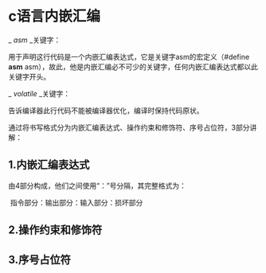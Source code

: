 # c语言内嵌汇编



_ _asm_ _关键字：

用于声明这行代码是一个内嵌汇编表达式，它是关键字asm的宏定义（#define __asm__ asm），故此，他是内嵌汇编必不可少的关键字，任何内嵌汇编表达式都以此关键字开头。

_  _volatile_ _关键字：

告诉编译器此行代码不能被编译器优化，编译时保持代码原状。



通过将书写格式分为内嵌汇编表达式、操作约束和修饰符、序号占位符，3部分讲解：

## 1.内嵌汇编表达式

由4部分构成，他们之间使用“：”号分隔，其完整格式为：

​	指令部分：输出部分：输入部分：损坏部分





## 2.操作约束和修饰符





## 3.序号占位符